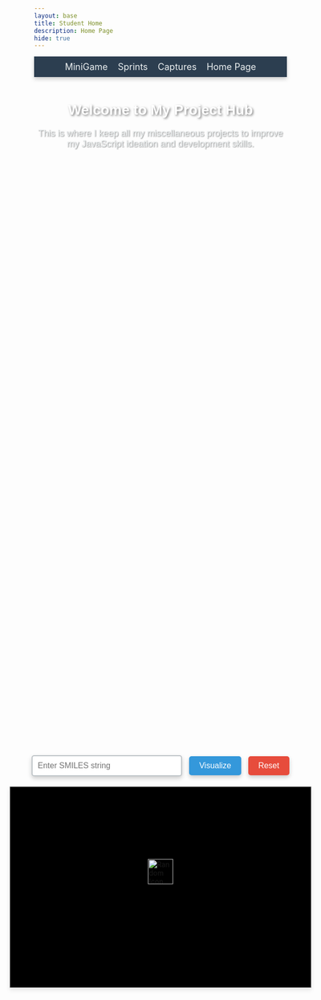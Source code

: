 ```yaml
---
layout: base
title: Student Home 
description: Home Page
hide: true
---
```


<!-- Submenu -->
<nav style="background-color: #2c3e50; padding: 10px 0; box-shadow: 0 4px 8px rgba(0, 0, 0, 0.2);">
    <ul style="list-style: none; margin: 0; padding: 0; display: flex; justify-content: center; gap: 20px;">
        <li><a href="http://127.0.0.1:4100/nisarg_shahstudent2025/2024/09/03/MiniGame.html" style="text-decoration: none; color: #ecf0f1; font-size: 18px;">MiniGame</a></li>
        <li><a href="http://127.0.0.1:4100/nisarg_shahstudent2025/2024/08/28/Hacks(Summary).html" style="text-decoration: none; color: #ecf0f1; font-size: 18px;">Sprints</a></li>
        <li><a href="http://127.0.0.1:4100/nisarg_shahstudent2025/2024/08/25/captures.html" style="text-decoration: none; color: #ecf0f1; font-size: 18px;">Captures</a></li>
        <li><a href="http://127.0.0.1:4100/nisarg_shahstudent2025/" style="text-decoration: none; color: #ecf0f1; font-size: 18px;">Home Page</a></li>
    </ul>
</nav>

<div style="text-align: center; margin-top: 50px;">
    <h2 style="font-family: 'Arial', sans-serif; color: #fff; font-size: 28px; margin-bottom: 20px; text-shadow: 2px 2px 4px rgba(0, 0, 0, 0.5);">Welcome to My Project Hub</h2>
    <p style="font-family: 'Arial', sans-serif; color: #ecf0f1; font-size: 18px; max-width: 600px; margin: 0 auto 40px; text-shadow: 1px 1px 2px rgba(0, 0, 0, 0.5);">
        This is where I keep all my miscellaneous projects to improve my JavaScript ideation and development skills.
    </p>
</div>

<!-- Parent container with flexbox -->
<div style="display: flex; justify-content: center; align-items: center; flex-direction: column; min-height: 70vh; position: relative;">
    <div style="text-align: center; z-index: 2;">
        <input type="text" id="smilesInput" placeholder="Enter SMILES string" 
            style="width: 300px; padding: 10px; font-size: 16px; border: 2px solid #bdc3c7; border-radius: 5px; box-shadow: 0 4px 8px rgba(0, 0, 0, 0.2);">
        <button onclick="visualizeMolecule()" 
            style="padding: 10px 20px; margin-left: 10px; font-size: 16px; color: white; background-color: #3498db; border: none; border-radius: 5px; cursor: pointer; box-shadow: 0 4px 8px rgba(0, 0, 0, 0.2);">
            Visualize
        </button>
        <button onclick="resetViewer()" 
            style="padding: 10px 20px; margin-left: 10px; font-size: 16px; color: white; background-color: #e74c3c; border: none; border-radius: 5px; cursor: pointer; box-shadow: 0 4px 8px rgba(0, 0, 0, 0.2);">
            Reset
        </button>
        <!-- Viewer Box -->
        <div id="viewer" 
            style="width: 600px; height: 400px; border: 1px solid #ccc; margin-top: 20px; background-color: black; box-shadow: 0 4px 8px rgba(0, 0, 0, 0.1); display: flex; justify-content: center; align-items: center;">
        </div>
        <div id="loadingIndicator" 
            style="width: 600px; height: 400px; border: 1px solid #ccc; margin-top: 20px; display: none; justify-content: center; align-items: center; background-color: #ecf0f1; box-shadow: 0 4px 8px rgba(0, 0, 0, 0.1);">
            Loading 3Dmol... <div class="spinner" style="margin-left: 10px;"></div> 
        </div>
        <div id="errorFallback" 
            style="width: 600px; height: 400px; border: 1px solid #e74c3c; margin-top: 20px; display: none; color: #e74c3c; padding: 20px; box-shadow: 0 4px 8px rgba(0, 0, 0, 0.1);">
            Error loading 3Dmol. Please check your internet connection or try again later.
        </div>
    </div> 
    <!-- Random Image -->
    <div id="randomImage" onclick="sayRandomText();" style="position: absolute; cursor: pointer; z-index: 9999;">
        <img src="{{ site.baseurl }}/images/mort.png" alt="Random Icon" style="width: 50px; height: 50px;" />
    </div>
</div>

<script src="https://3dmol.org/build/3Dmol.js"></script> 

<script>
    // Variables to control image movement
    let posX = Math.random() * (window.innerWidth - 50);
    let posY = Math.random() * (window.innerHeight - 50);
    let velocityX = 1;
    let velocityY = 1;

    // Function to move the image
    function moveImage() {
        const image = document.getElementById('randomImage');
        const imageWidth = image.offsetWidth;
        const imageHeight = image.offsetHeight;

        // Update the position
        posX += velocityX;
        posY += velocityY;

        // Bounce off the walls
        if (posX <= 0 || posX + imageWidth >= window.innerWidth) {
            velocityX = -velocityX;
        }
        if (posY <= 0 || posY + imageHeight >= window.innerHeight) {
            velocityY = -velocityY;
        }

        // Apply the new position
        image.style.left = `${posX}px`;
        image.style.top = `${posY}px`;

        // Call the moveImage function repeatedly to keep the image moving
        requestAnimationFrame(moveImage);
    }

    // Start the image moving when the page loads
    window.onload = () => {
        moveImage();
    };

    // Function for text-to-speech on image click
    function sayRandomText() {
        const messages = ["Code, code, code!"];
        const randomMessage = messages[Math.floor(Math.random() * messages.length)];
        const synth = window.speechSynthesis;
        const utterThis = new SpeechSynthesisUtterance(randomMessage);
        synth.speak(utterThis);
    }

    // SMILES visualization logic
    let viewer;

    function visualizeMolecule() {
        const smiles = document.getElementById('smilesInput').value.trim();
        if (!smiles) {
            alert('Please enter a valid SMILES string.');
            return;
        }

        if (!viewer) {
            initializeViewer();
        }

        // Show loading indicator and hide other elements
        document.getElementById('loadingIndicator').style.display = 'flex';
        document.getElementById('viewer').style.display = 'none';
        document.getElementById('errorFallback').style.display = 'none';

        const url = `https://cactus.nci.nih.gov/chemical/structure/${encodeURIComponent(smiles)}/file?format=sdf`;

        fetch(url)
            .then(response => {
                if (!response.ok) {
                    throw new Error('Network response was not ok.');
                }
                return response.text();
            })
            .then(data => {
                viewer.clear();
                viewer.addModel(data, 'sdf'); // 'sdf' is the correct format for this kind of data
                viewer.setStyle({}, { stick: {} });
                viewer.zoomTo(); // Automatically centers and fits the molecule
                viewer.render();
                document.getElementById('loadingIndicator').style.display = 'none';
                document.getElementById('viewer').style.display = 'block';  // Ensure viewer is displayed
            })
            .catch(error => {
                console.error('Error fetching or processing molecule data:', error);
                document.getElementById('loadingIndicator').style.display = 'none';
                document.getElementById('errorFallback').style.display = 'flex';  // Show error fallback
            });
    }

    function initializeViewer() {
        viewer = $3Dmol.createViewer('viewer', {
            defaultcolors: $3Dmol.rasmolElementColors,
            backgroundColor: '#000'  // Set the background color to black
        });
    }

    function resetViewer() {
        document.getElementById('smilesInput').value = '';
        if (viewer) {
            viewer.clear();
        }
    }


</script>